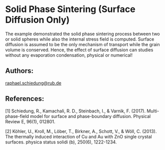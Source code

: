Solid Phase Sintering (Surface Diffusion Only)
==============================================

The example demonstrated the solid phase sintering process between two or solid
spheres while also the internal stress field is computed. Surface diffusion is assumed to be the only mechanism of transport while the grain volume is conserved. Hence, the effect of surface diffusion can studies without any evaporation condensation, physical or numerical!

Authors:
--------
raphael.schiedung@rub.de


References:
-----------
[1] Schiedung, R., Kamachali, R. D., Steinbach, I., & Varnik, F. (2017).
Multi-phase-field model for surface and phase-boundary diffusion. Physical
Review E, 96(1), 012801.

[2] Köhler, U., Kroll, M., Löber, T., Birkner, A., Schott, V., & Wöll, C. (2013).
The thermally induced interaction of Cu and Au with ZnO single crystal surfaces.
physica status solidi (b), 250(6), 1222-1234.
